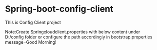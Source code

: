 # Spring-boot-config-client
This is Config Client project

Note:Create Springcloudclient.properties with below content under D:/config folder or configure the path accordingly in bootstrap.properties
message=Good Morning!
